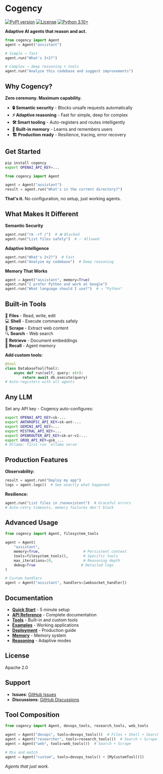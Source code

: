 # Cogency

[![PyPI version](https://badge.fury.io/py/cogency.svg)](https://badge.fury.io/py/cogency)
[![License](https://img.shields.io/badge/License-Apache_2.0-blue.svg)](https://opensource.org/licenses/Apache-2.0)
[![Python 3.10+](https://img.shields.io/badge/python-3.10+-blue.svg)](https://www.python.org/downloads/)

**Adaptive AI agents that reason and act.**

```python
from cogency import Agent
agent = Agent("assistant")

# Simple → fast
agent.run("What's 2+2?")

# Complex → deep reasoning + tools
agent.run("Analyze this codebase and suggest improvements")
```

## Why Cogency?

**Zero ceremony. Maximum capability.**

- **🔒 Semantic security** - Blocks unsafe requests automatically
- **⚡ Adaptive reasoning** - Fast for simple, deep for complex
- **🛠️ Smart tooling** - Auto-registers and routes intelligently
- **🧠 Built-in memory** - Learns and remembers users
- **🏗️ Production ready** - Resilience, tracing, error recovery

## Get Started

```bash
pip install cogency
export OPENAI_API_KEY=...
```

```python
from cogency import Agent

agent = Agent("assistant")
result = agent.run("What's in the current directory?")
```

**That's it.** No configuration, no setup, just working agents.

## What Makes It Different

**Semantic Security**
```python
agent.run("rm -rf /")  # ❌ Blocked
agent.run("List files safely")  # ✅ Allowed
```

**Adaptive Intelligence**  
```python
agent.run("What's 2+2?")  # Fast
agent.run("Analyze my codebase")  # Deep reasoning
```

**Memory That Works**
```python
agent = Agent("assistant", memory=True)
agent.run("I prefer Python and work at Google")
agent.run("What language should I use?")  # → "Python"
```

## Built-in Tools

📁 **Files** - Read, write, edit  
💻 **Shell** - Execute commands safely  
📖 **Scrape** - Extract web content  
🔍 **Search** - Web search  
🧠 **Retrieve** - Document embeddings  
🎯 **Recall** - Agent memory  

**Add custom tools:**
```python
@tool
class DatabaseTool(Tool):
    async def run(self, query: str):
        return await db.execute(query)
# Auto-registers with all agents
```

## Any LLM

Set any API key - Cogency auto-configures:

```bash
export OPENAI_API_KEY=sk-...
export ANTHROPIC_API_KEY=sk-ant-...
export GEMINI_API_KEY=...
export MISTRAL_API_KEY=...
export OPENROUTER_API_KEY=sk-or-v1-...
export GROQ_API_KEY=gsk_...
# Ollama: first run `ollama serve`
```  

## Production Features

**Observability:**
```python
result = agent.run("Deploy my app")
logs = agent.logs()  # See exactly what happened
```

**Resilience:**
```python
agent.run("List files in /nonexistent")  # Graceful errors
# Auto-retry timeouts, memory failures don't block
```

## Advanced Usage

```python
from cogency import Agent, filesystem_tools

agent = Agent(
    "assistant",
    memory=True,                    # Persistent context
    tools=filesystem_tools(),       # Specific tools
    max_iterations=20,              # Reasoning depth
    debug=True                     # Detailed logs
)

# Custom handlers
agent = Agent("assistant", handlers=[websocket_handler])
```

## Documentation

- **[Quick Start](docs/quickstart.md)** - 5 minute setup
- **[API Reference](docs/api.md)** - Complete documentation
- **[Tools](docs/tools.md)** - Built-in and custom tools
- **[Examples](examples/)** - Working applications
- **[Deployment](docs/deployment.md)** - Production guide
- **[Memory](docs/memory.md)** - Memory system
- **[Reasoning](docs/reasoning.md)** - Adaptive modes

## License

Apache 2.0

## Support

- **Issues**: [GitHub Issues](https://github.com/iteebz/cogency/issues)
- **Discussions**: [GitHub Discussions](https://github.com/iteebz/cogency/discussions)

## Tool Composition

```python
from cogency import Agent, devops_tools, research_tools, web_tools

agent = Agent("devops", tools=devops_tools())  # Files + Shell + Search
agent = Agent("researcher", tools=research_tools())  # Search + Scrape + Retrieval
agent = Agent("web", tools=web_tools())  # Search + Scrape

# Mix and match
agent = Agent("custom", tools=devops_tools() + [MyCustomTool()])
```

*Agents that just work.*